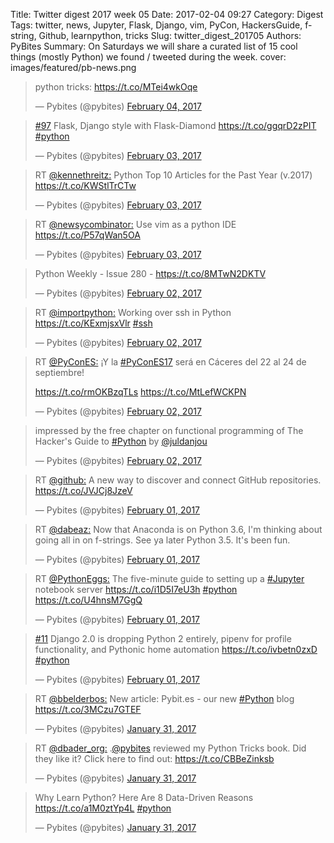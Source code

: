 Title: Twitter digest 2017 week 05
Date: 2017-02-04 09:27
Category: Digest
Tags: twitter, news, Jupyter, Flask, Django, vim, PyCon, HackersGuide, f-string, Github, learnpython, tricks
Slug: twitter_digest_201705
Authors: PyBites
Summary: On Saturdays we will share a curated list of 15 cool things (mostly Python) we found / tweeted during the week. 
cover: images/featured/pb-news.png

<script src='//platform.twitter.com/widgets.js'></script> 

<blockquote class="twitter-tweet"><p>python tricks: <a href="https://t.co/MTei4wkOqe" title="https://t.co/MTei4wkOqe" target="_blank">https://t.co/MTei4wkOqe</a></p>— Pybites (@pybites) <a href="https://twitter.com/pybites/status/827796656036909056" data-datetime="2017-02-04T08:31:17+00:00">February 04, 2017</a></blockquote>

<blockquote class="twitter-tweet"><p><a href="https://twitter.com/search/#97" target="_blank">#97</a> Flask, Django style with Flask-Diamond <a href="https://t.co/ggqrD2zPIT" title="https://t.co/ggqrD2zPIT" target="_blank">https://t.co/ggqrD2zPIT</a> <a href="https://twitter.com/search/#python" target="_blank">#python</a></p>— Pybites (@pybites) <a href="https://twitter.com/pybites/status/827441533188136960" data-datetime="2017-02-03T09:00:09+00:00">February 03, 2017</a></blockquote>

<blockquote class="twitter-tweet"><p>RT <a href="https://twitter.com/@kennethreitz:" target="_blank">@kennethreitz:</a> Python Top 10 Articles for the Past Year (v.2017) <a href="https://t.co/KWStlTrCTw" title="https://t.co/KWStlTrCTw" target="_blank">https://t.co/KWStlTrCTw</a></p>— Pybites (@pybites) <a href="https://twitter.com/pybites/status/827419783717064705" data-datetime="2017-02-03T07:33:43+00:00">February 03, 2017</a></blockquote>

<blockquote class="twitter-tweet"><p>RT <a href="https://twitter.com/@newsycombinator:" target="_blank">@newsycombinator:</a> Use vim as a python IDE <a href="https://t.co/P57qWan5OA" title="https://t.co/P57qWan5OA" target="_blank">https://t.co/P57qWan5OA</a></p>— Pybites (@pybites) <a href="https://twitter.com/pybites/status/827418975147528192" data-datetime="2017-02-03T07:30:31+00:00">February 03, 2017</a></blockquote>

<blockquote class="twitter-tweet"><p>Python Weekly - Issue 280 - <a href="https://t.co/8MTwN2DKTV" title="https://t.co/8MTwN2DKTV" target="_blank">https://t.co/8MTwN2DKTV</a></p>— Pybites (@pybites) <a href="https://twitter.com/pybites/status/827295878050414592" data-datetime="2017-02-02T23:21:22+00:00">February 02, 2017</a></blockquote>

<blockquote class="twitter-tweet"><p>RT <a href="https://twitter.com/@importpython:" target="_blank">@importpython:</a> Working over ssh in Python <a href="https://t.co/KExmjsxVlr" title="https://t.co/KExmjsxVlr" target="_blank">https://t.co/KExmjsxVlr</a> <a href="https://twitter.com/search/#ssh" target="_blank">#ssh</a></p>— Pybites (@pybites) <a href="https://twitter.com/pybites/status/827285656850223110" data-datetime="2017-02-02T22:40:45+00:00">February 02, 2017</a></blockquote>

<blockquote class="twitter-tweet"><p>RT <a href="https://twitter.com/@PyConES:" target="_blank">@PyConES:</a> ¡Y la <a href="https://twitter.com/search/#PyConES17" target="_blank">#PyConES17</a> será en Cáceres del 22 al 24 de septiembre!

<a href="https://t.co/rmOKBzqTLs" title="https://t.co/rmOKBzqTLs" target="_blank">https://t.co/rmOKBzqTLs</a> <a href="https://t.co/MtLefWCKPN" title="https://t.co/MtLefWCKPN" target="_blank">https://t.co/MtLefWCKPN</a></p>— Pybites (@pybites) <a href="https://twitter.com/pybites/status/827053699432333312" data-datetime="2017-02-02T07:19:02+00:00">February 02, 2017</a></blockquote>

<blockquote class="twitter-tweet"><p>impressed by the free chapter on functional programming of The Hacker's Guide to <a href="https://twitter.com/search/#Python" target="_blank">#Python</a> by <a href="https://twitter.com/@juldanjou" target="_blank">@juldanjou</a></p>— Pybites (@pybites) <a href="https://twitter.com/pybites/status/827053135201959936" data-datetime="2017-02-02T07:16:47+00:00">February 02, 2017</a></blockquote>

<blockquote class="twitter-tweet"><p>RT <a href="https://twitter.com/@github:" target="_blank">@github:</a> A new way to discover and connect GitHub repositories. <a href="https://t.co/JVJCj8JzeV" title="https://t.co/JVJCj8JzeV" target="_blank">https://t.co/JVJCj8JzeV</a></p>— Pybites (@pybites) <a href="https://twitter.com/pybites/status/826802837581611011" data-datetime="2017-02-01T14:42:12+00:00">February 01, 2017</a></blockquote>

<blockquote class="twitter-tweet"><p>RT <a href="https://twitter.com/@dabeaz:" target="_blank">@dabeaz:</a> Now that Anaconda is on Python 3.6, I'm thinking about going all in on f-strings.  See ya later Python 3.5. It's been fun.</p>— Pybites (@pybites) <a href="https://twitter.com/pybites/status/826800885896474624" data-datetime="2017-02-01T14:34:27+00:00">February 01, 2017</a></blockquote>

<blockquote class="twitter-tweet"><p>RT <a href="https://twitter.com/@PythonEggs:" target="_blank">@PythonEggs:</a> The five-minute guide to setting up a <a href="https://twitter.com/search/#Jupyter" target="_blank">#Jupyter</a> notebook server <a href="https://t.co/i1D5I7eU3h" title="https://t.co/i1D5I7eU3h" target="_blank">https://t.co/i1D5I7eU3h</a> <a href="https://twitter.com/search/#python" target="_blank">#python</a> <a href="https://t.co/U4hnsM7GgQ" title="https://t.co/U4hnsM7GgQ" target="_blank">https://t.co/U4hnsM7GgQ</a></p>— Pybites (@pybites) <a href="https://twitter.com/pybites/status/826800066384031744" data-datetime="2017-02-01T14:31:11+00:00">February 01, 2017</a></blockquote>

<blockquote class="twitter-tweet"><p><a href="https://twitter.com/search/#11" target="_blank">#11</a> Django 2.0 is dropping Python 2 entirely, pipenv for profile functionality, and Pythonic home automation <a href="https://t.co/ivbetn0zxD" title="https://t.co/ivbetn0zxD" target="_blank">https://t.co/ivbetn0zxD</a> <a href="https://twitter.com/search/#python" target="_blank">#python</a></p>— Pybites (@pybites) <a href="https://twitter.com/pybites/status/826716778638172163" data-datetime="2017-02-01T09:00:14+00:00">February 01, 2017</a></blockquote>

<blockquote class="twitter-tweet"><p>RT <a href="https://twitter.com/@bbelderbos:" target="_blank">@bbelderbos:</a> New article: Pybit.es - our new <a href="https://twitter.com/search/#Python" target="_blank">#Python</a> blog <a href="https://t.co/3MCzu7GTEF" title="https://t.co/3MCzu7GTEF" target="_blank">https://t.co/3MCzu7GTEF</a></p>— Pybites (@pybites) <a href="https://twitter.com/pybites/status/826494975282130949" data-datetime="2017-01-31T18:18:52+00:00">January 31, 2017</a></blockquote>

<blockquote class="twitter-tweet"><p>RT <a href="https://twitter.com/@dbader_org:" target="_blank">@dbader_org:</a> .<a href="https://twitter.com/@pybites" target="_blank">@pybites</a> reviewed my Python Tricks book. Did they like it? Click here to find out: <a href="https://t.co/CBBeZinksb" title="https://t.co/CBBeZinksb" target="_blank">https://t.co/CBBeZinksb</a></p>— Pybites (@pybites) <a href="https://twitter.com/pybites/status/826457033369071616" data-datetime="2017-01-31T15:48:06+00:00">January 31, 2017</a></blockquote>

<blockquote class="twitter-tweet"><p>Why Learn Python? Here Are 8 Data-Driven Reasons <a href="https://t.co/a1M0ztYp4L" title="https://t.co/a1M0ztYp4L" target="_blank">https://t.co/a1M0ztYp4L</a> <a href="https://twitter.com/search/#python" target="_blank">#python</a></p>— Pybites (@pybites) <a href="https://twitter.com/pybites/status/826354403640610816" data-datetime="2017-01-31T09:00:17+00:00">January 31, 2017</a></blockquote>
